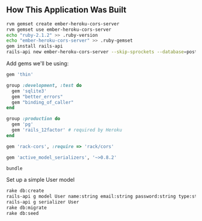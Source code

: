 ## How This Application Was Built

```bash
rvm gemset create ember-heroku-cors-server
rvm gemset use ember-heroku-cors-server
echo "ruby-2.1.2" >> .ruby-version
echo "ember-heroku-cors-server" >> .ruby-gemset
gem install rails-api
rails-api new ember-heroku-cors-server --skip-sprockets --database=postgresql
```

Add gems we'll be using:

```ruby
gem 'thin'

group :development, :test do
  gem 'sqlite3'
  gem "better_errors"
  gem "binding_of_caller"
end

group :production do
  gem 'pg'
  gem 'rails_12factor' # required by Heroku
end

gem 'rack-cors', :require => 'rack/cors'

gem 'active_model_serializers', '~>0.8.2'
```

```bash
bundle
```

Set up a simple User model

```bash
rake db:create
rails-api g model User name:string email:string password:string type:string
rails-api g serializer User
rake db:migrate
rake db:seed
```